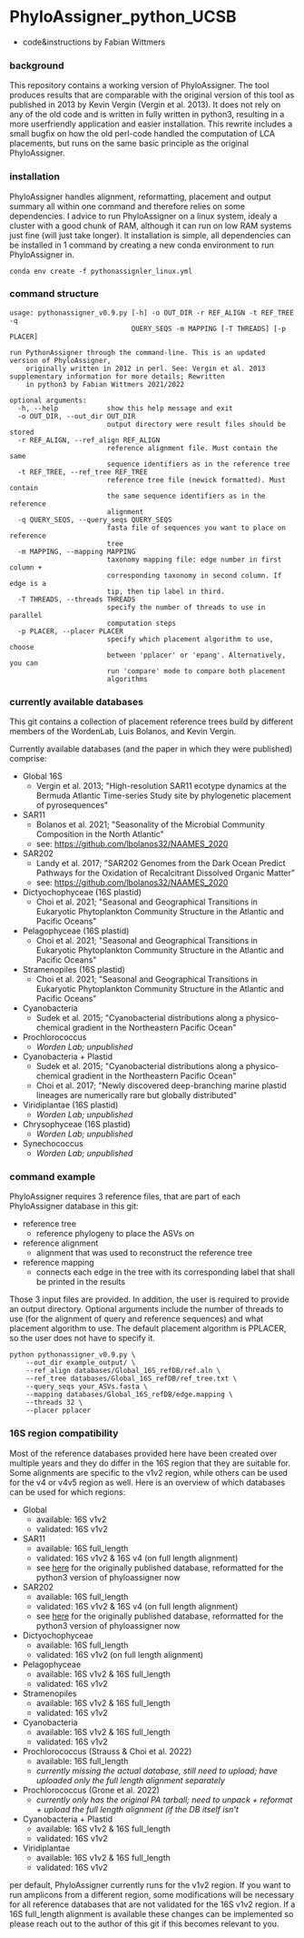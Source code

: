 # PhyloAssigner_python_UCSB

+ code&instructions by Fabian Wittmers

### background

This repository contains a working version of PhyloAssigner. The tool produces results that are comparable with the original version of this tool as published in 2013 by Kevin Vergin (Vergin et al. 2013). 
It does not rely on any of the old code and is written in fully written in python3, resulting in a more userfriendly application and easier installation.
This rewrite includes a small bugfix on how the old perl-code handled the computation of LCA placements, but runs on the same basic principle as the original PhyloAssigner.

### installation

PhyloAssigner handles alignment, reformatting, placement and output summary all within one command and therefore relies on some dependencies. I advice to run PhyloAssigner on a linux system, idealy a cluster with a good chunk of RAM, although it can run on low RAM systems just fine (will just take longer). It installation is simple, all dependencies can be installed in 1 command by creating a new conda environment to run PhyloAssigner in.

```{bash}
conda env create -f pythonassignler_linux.yml
```

### command structure

```{bash}
usage: pythonassigner_v0.9.py [-h] -o OUT_DIR -r REF_ALIGN -t REF_TREE -q
                              QUERY_SEQS -m MAPPING [-T THREADS] [-p PLACER]

run PythonAssigner through the command-line. This is an updated version of PhyloAssigner, 
    originally written in 2012 in perl. See: Vergin et al. 2013 supplementary information for more details; Rewritten 
    in python3 by Fabian Wittmers 2021/2022 

optional arguments:
  -h, --help            show this help message and exit
  -o OUT_DIR, --out_dir OUT_DIR
                        output directory were result files should be stored
  -r REF_ALIGN, --ref_align REF_ALIGN
                        reference alignment file. Must contain the same
                        sequence identifiers as in the reference tree
  -t REF_TREE, --ref_tree REF_TREE
                        reference tree file (newick formatted). Must contain
                        the same sequence identifiers as in the reference
                        alignment
  -q QUERY_SEQS, --query_seqs QUERY_SEQS
                        fasta file of sequences you want to place on reference
                        tree
  -m MAPPING, --mapping MAPPING
                        taxonomy mapping file: edge number in first column +
                        corresponding taxonomy in second column. If edge is a
                        tip, then tip label in third.
  -T THREADS, --threads THREADS
                        specify the number of threads to use in parallel
                        computation steps
  -p PLACER, --placer PLACER
                        specify which placement algorithm to use, choose
                        between 'pplacer' or 'epang'. Alternatively, you can
                        run 'compare' mode to compare both placement
                        algorithms
```

### currently available databases

This git contains a collection of placement reference trees build by different members of the WordenLab, Luis Bolanos, and Kevin Vergin.

Currently available databases (and the paper in which they were published) comprise:
+ Global 16S
  + Vergin et al. 2013; "High-resolution SAR11 ecotype dynamics at the Bermuda Atlantic Time-series Study site by phylogenetic placement of pyrosequences"
+ SAR11
  + Bolanos et al. 2021; "Seasonality of the Microbial Community Composition in the North Atlantic"
  + see: https://github.com/lbolanos32/NAAMES_2020
+ SAR202
  + Landy et al. 2017; "SAR202 Genomes from the Dark Ocean Predict Pathways for the Oxidation of Recalcitrant Dissolved Organic Matter"
  + see: https://github.com/lbolanos32/NAAMES_2020
+ Dictyochophyceae (16S plastid)
  + Choi et al. 2021; "Seasonal and Geographical Transitions in Eukaryotic Phytoplankton Community Structure in the Atlantic and Pacific Oceans"
+ Pelagophyceae (16S plastid)
  + Choi et al. 2021; "Seasonal and Geographical Transitions in Eukaryotic Phytoplankton Community Structure in the Atlantic and Pacific Oceans"
+ Stramenopiles (16S plastid)
  + Choi et al. 2021; "Seasonal and Geographical Transitions in Eukaryotic Phytoplankton Community Structure in the Atlantic and Pacific Oceans"
+ Cyanobacteria
  + Sudek et al. 2015; "Cyanobacterial distributions along a physico-chemical gradient in the Northeastern Pacific Ocean" 
+ Prochlorococcus
  + *Worden Lab; unpublished* 
+ Cyanobacteria + Plastid
  + Sudek et al. 2015; "Cyanobacterial distributions along a physico-chemical gradient in the Northeastern Pacific Ocean"
  + Choi et al. 2017; "Newly discovered deep-branching marine plastid lineages are numerically rare but globally distributed"
+ Viridiplantae (16S plastid)
  + *Worden Lab; unpublished*
+ Chrysophyceae (16S plastid)
  + *Worden Lab; unpublished*
+ Synechococcus  
  + *Worden Lab; unpublished* 

### command example

PhyloAssigner requires 3 reference files, that are part of each PhyloAssigner database in this git:

+ reference tree
  + reference phylogeny to place the ASVs on 
+ reference alignment
  + alignment that was used to reconstruct the reference tree
+ reference mapping
  + connects each edge in the tree with its corresponding label that shall be printed in the results

Those 3 input files are provided. In addition, the user is required to provide an output directory. Optional arguments include the number of threads to use (for the alignment of query and reference sequences) and what placement algorithm to use. The default placement algorithm is PPLACER, so the user does not have to specify it.

```{bash}
python pythonassigner_v0.9.py \
    --out_dir example_output/ \
    --ref_align databases/Global_16S_refDB/ref.aln \
    --ref_tree databases/Global_16S_refDB/ref_tree.txt \
    --query_seqs your_ASVs.fasta \
    --mapping databases/Global_16S_refDB/edge.mapping \
    --threads 32 \
    --placer pplacer
```

### 16S region compatibility

Most of the reference databases provided here have been created over multiple years and they do differ in the 16S region that they are suitable for. Some alignments are specific to the v1v2 region, while others can be used for the v4 or v4v5 region as well. Here is an overview of which databases can be used for which regions: 

+ Global
  + available: 16S v1v2
  + validated: 16S v1v2
+ SAR11
  + available: 16S full_length
  + validated: 16S v1v2 & 16S v4 (on full length alignment)
  + see [here](https://github.com/lbolanos32/NAAMES_2020) for the originally published database, reformatted for the python3 version of phyloassigner now
+ SAR202
  + available: 16S full_length
  + validated: 16S v1v2 & 16S v4 (on full length alignment)
  + see [here](https://github.com/lbolanos32/NAAMES_2020) for the originally published database, reformatted for the python3 version of phyloassigner now
+ Dictyochophyceae
  + available: 16S full_length
  + validated: 16S v1v2 (on full length alignment)
+ Pelagophyceae
  + available: 16S v1v2 & 16S full_length
  + validated: 16S v1v2
+ Stramenopiles
  + available: 16S v1v2 & 16S full_length
  + validated: 16S v1v2
+ Cyanobacteria
  + available: 16S v1v2 & 16S full_length
  + validated: 16S v1v2
+ Prochlorococcus (Strauss & Choi et al. 2022)
  + available: 16S full_length
  + *currently missing the actual database, still need to upload; have uploaded only the full length alignment separately*
+ Prochlorococcus (Grone et al. 2022)
  + *currently only has the original PA tarball; need to unpack + reformat + upload the full length alignment (if the DB itself isn't*
+ Cyanobacteria + Plastid
  + available: 16S v1v2 & 16S full_length
  + validated: 16S v1v2
+ Viridiplantae
  + available: 16S v1v2 & 16S full_length
  + validated: 16S v1v2

per default, PhyloAssigner currently runs for the v1v2 region. If you want to run amplicons from a different region, some modifications will be necessary for all reference databases that are not validated for the 16S v1v2 region. If a 16S full_length alignment is available these changes can be implemented so please reach out to the author of this git if this becomes relevant to you.

